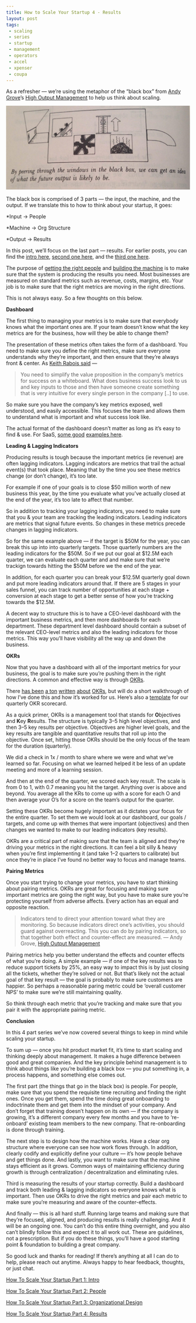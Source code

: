 ```yaml
---
title: How to Scale Your Startup 4 - Results
layout: post
tags: 
 - scaling
 - series
 - startup
 - management
 - operators
 - accel
 - xpenser
 - coupa
---
```


As a refresher — we’re using the metaphor of the “black box” from [Andy Grove](https://en.wikipedia.org/wiki/Andrew_Grove)’s [High Output Management](https://www.amazon.com/High-Output-Management-Andrew-Grove/dp/0679762884) to help us think about scaling.

![homblackbox](/images/homblackbox.png)

The black box is comprised of 3 parts — the input, the machine, and the output. If we translate this to how to think about your startup, it goes:

*Input → People

*Machine → Org Structure

*Output → Results

In this post, we’ll focus on the last part — results. For earlier posts, you can find the [intro here](https://medium.com/@chriseyin/how-to-scale-your-startup-an-intro-219185513449#.u6vb4kcue), [second one here](https://42hire.com/how-to-scale-your-startup-part-2-people-6bee26696ae8#.pll03ofed), and the [third one here](https://hackernoon.com/how-to-scale-your-startup-part-3-organizational-structure-1e3c8736e33c#.5vpg2rbai).

The purpose of [getting the right people](https://42hire.com/how-to-scale-your-startup-part-2-people-6bee26696ae8#.lbodrsn3v) and [building the machine](https://hackernoon.com/how-to-scale-your-startup-part-3-organizational-structure-1e3c8736e33c#.huj87soay) is to make sure that the system is producing the results you need. Most businesses are measured on standard metrics such as revenue, costs, margins, etc. Your job is to make sure that the right metrics are moving in the right directions.

This is not always easy. So a few thoughts on this below.

**Dashboard**

The first thing to managing your metrics is to make sure that everybody knows what the important ones are. If your team doesn’t know what the key metrics are for the business, how will they be able to change them?

The presentation of these metrics often takes the form of a dashboard. You need to make sure you define the right metrics, make sure everyone understands why they’re important, and then ensure that they’re always front & center. As [Keith Rabois said](http://startupclass.samaltman.com/courses/lec14/) —
> You need to simplify the value proposition in the company’s metrics for success on a whiteboard. What does business success look to us and key inputs to those and then have someone create something that is very intuitive for every single person in the company [..] to use.

So make sure you have the company’s key metrics exposed, well understood, and easily accessible. This focuses the team and allows them to understand what is important and what success look like.

The actual format of the dashboard doesn’t matter as long as it’s easy to find & use. For SaaS, [some good](http://www.forentrepreneurs.com/saas-dashboard/) [examples here](http://christophjanz.blogspot.com/2013/04/a-kpi-dashboard-for-early-stage-saas.html).

**Leading & Lagging Indicators**

Producing results is tough because the important metrics (ie revenue) are often lagging indicators. Lagging indicators are metrics that trail the actual event(s) that took place. Meaning that by the time you see these metrics change (or don’t change), it’s too late.

For example if one of your goals is to close $50 million worth of new business this year, by the time you evaluate what you’ve actually closed at the end of the year, it’s too late to affect that number.

So in addition to tracking your lagging indicators, you need to make sure that you & your team are tracking the leading indicators. Leading indicators are metrics that signal future events. So changes in these metrics precede changes in lagging indicators.

So for the same example above — if the target is $50M for the year, you can break this up into into quarterly targets. Those quarterly numbers are the leading indicators for the $50M. So if we put our goal at $12.5M each quarter, we can evaluate each quarter and and make sure that we’re trackign towards hitting the $50M before we the end of the year.

In addition, for each quarter you can break your $12.5M quarterly goal down and put more leading indicators around that. If there are 5 stages in your sales funnel, you can track number of opportunities at each stage + conversion at each stage to get a better sense of how you’re tracking towards the $12.5M.

A decent way to structure this is to have a CEO-level dashboard with the important business metrics, and then more dashboards for each department. These department level dashboard should contain a subset of the relevant CEO-level metrics and also the leading indicators for those metrics. This way you’ll have visibility all the way up and down the business.

**OKRs**

Now that you have a dashboard with all of the important metrics for your business, the goal is to make sure you’re pushing them in the right directions. A common and effective way is through [OKRs](https://en.wikipedia.org/wiki/OKR).

There [has been](http://firstround.com/review/How-to-Make-OKRs-Actually-Work-at-Your-Startup/) [a ton](https://library.gv.com/how-google-sets-goals-okrs-a1f69b0b72c7#.pykwwd2v9) [written](https://blog.betterworks.com/keys-okr-success-qa-john-doerr/) [about](https://www.wrike.com/blog/12-okr-tips-google-linkedin-twitter-intel/) [OKRs](http://firstround.com/review/the-management-framework-that-propelled-LinkedIn-to-a-20-billion-company/), but will do a short walkthrough of how I’ve done this and how it’s worked for us. Here’s also a [template](https://docs.google.com/spreadsheets/d/1_cVWMmNGsWfNUvKyMkT3Pb0er5HeHK_dmllABaEw42w/edit#gid=0) for our quarterly OKR scorecard.

As a quick primer, OKRs is a management tool that stands for **O**bjectives and **K**ey **R**esults. The structure is typically 3–5 high level objectives, and then 3–5 key results per objective. Objectives are higher level goals, and the key results are tangible and quantitative results that roll up into the objective. Once set, hitting those OKRs should be the only focus of the team for the duration (quarterly).

We did a check in 1x / month to share where we were and what we’ve learned so far. Focusing on what we learned helped it be less of an update meeting and more of a learning session.

And then at the end of the quarter, we scored each key result. The scale is from 0 to 1, with 0.7 meaning you hit the target. Anything over is above and beyond. You average all the KRs to come up with a score for each O and then average your O’s for a score on the team’s output for the quarter.

Setting these OKRs become hugely important as it dictates your focus for the entire quarter. To set them we would look at our dashboard, our goals / targets, and come up with themes that were important (objectives) and then changes we wanted to make to our leading indicators (key results).

OKRs are a critical part of making sure that the team is aligned and they’re driving your metrics in the right directions. It can feel a bit silly & heavy when you’re first implementing it (and take 1–2 quarters to calibrate) but once they’re in place I’ve found no better way to focus and manage teams.

**Pairing Metrics**

Once you start trying to change your metrics, you have to start thinking about pairing metrics. OKRs are great for focusing and making sure important metrics are going the right way, but you have to make sure you’re protecting yourself from adverse affects. Every action has an equal and opposite reaction.
> Indicators tend to direct your attention toward what they are monitoring. So because indicators direct one’s activities, you should guard against overreacting. This you can do by pairing indicators, so that together both effect and counter-effect are measured.
> — Andy Grove, [High Output Management](https://www.amazon.com/High-Output-Management-Andrew-Grove/dp/0679762884/)

Pairing metrics help you better understand the effects and counter effects of what you’re doing. A simple example — if one of the key results was to reduce support tickets by 25%, an easy way to impact this is by just closing all the tickets, whether they’re solved or not. But that’s likely not the actual goal of that key result — the goal is probably to make sure customers are happier. So perhaps a reasonable paring metric could be ‘overall customer NPS’ to make sure we’re still maintaining quality.

So think through each metric that you’re tracking and make sure that you pair it with the appropriate pairing metric.

**Conclusion**

In this 4 part series we’ve now covered several things to keep in mind while scaling your startup.

To sum up — once you hit product market fit, it’s time to start scaling and thinking deeply about management. It makes a huge difference between good and great companies. And the key principle behind management is to think about things like you’re building a black box — you put something in, a process happens, and something else comes out.

The first part (the things that go in the black box) is people. For people, make sure that you spend the requisite time recruiting and finding the right ones. Once you get them, spend the time doing great onboarding to indoctrinate them and get them into the mindset of your company. And don’t forget that training doesn’t happen on its own — if the company is growing, it’s a different company every few months and you have to ‘re-onboard’ existing team members to the new company. That re-onboarding is done through training.

The next step is to design how the machine works. Have a clear org structure where everyone can see how work flows through. In addition, clearly codify and explicitly define your culture — it’s how people behave and get things done. And lastly, you want to make sure that the machine stays efficient as it grows. Common ways of maintaining efficiency during growth is through centralization / decentralization and eliminating rules.

Third is measuring the results of your startup correctly. Build a dashboard and track both leading & lagging indicators so everyone knows what is important. Then use OKRs to drive the right metrics and pair each metric to make sure you’re measuring and aware of the counter-effects.

And finally — this is all hard stuff. Running large teams and making sure that they’re focused, aligned, and producing results is really challenging. And it will be an ongoing one. You can’t do this entire thing overnight, and you also can’t blindly follow this and expect it to all work out. These are guidelines, not a prescription. But if you do these things, you’ll have a good starting point & foundation to building a great company.

So good luck and thanks for reading! If there’s anything at all I can do to help, please reach out anytime. Always happy to hear feedback, thoughts, or just chat. 

[How To Scale Your Startup Part 1: Intro](/2016/08/30/scaling-startup-intro/)

[How To Scale Your Startup Part 2: People](/2016/10/03/scaling-startup-2-people/)

[How To Scale Your Startup Part 3: Organizational Design](/2016/11/02/scaling-startup-3-org-structure/)

[How To Scale Your Startup Part 4: Results](/2016/11/22/scaling-startup-4-results/)
